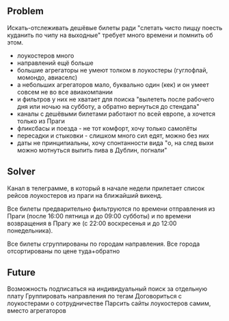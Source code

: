 Problem
---

Искать-отслеживать дешёвые билеты ради "слетать чисто пиццу поесть куданить по чипу на выходные" требует много времени и помнить об этом.
- лоукостеров много
- направлений ещё больше
- большие агрегаторы не умеют толком в лоукостеры (гуглофлай, момондо, авиаселс)
- а небольших агрегаторов мало, буквально один (кек) и он умеет совсем не во все авиакомпании
- и фильтров у них не хватает для поиска "вылететь после рабочего дня или ночью на субботу, а обратно вернуться до стендапа"
- каналы с дешёвыми билетами работают по всей европе, а хочется только из Праги
- фликсбасы и поезда - не тот комфорт, хочу только самолёты
- пересадки и стыковки - слишком много сил едят, можно без них
- даты не принципиальны, хочу спонтанности вида "о, на след выхи можно мотнуться выпить пива в Дублин, погнали"

Solver
---
Канал в телеграмме, в который в начале недели прилетает список рейсов лоукостеров из праги на ближайший викенд.

Все билеты предварительно фильтруются по времени отправления из Праги (после 16:00 пятница и до 09:00 субботы) и по времени возвращения в Прагу же (с 22:00 воскресенья и до 12:00 понедельника).

Все билеты сгруппированы по городам направления.
Все города отсортированы по цене туда+обратно


Future
---
Возможность подписаться на индивидуальный поиск за отдельную плату
Группировать направления по тегам
Договориться с лоукостерами о сотрудничестве
Парсить сайты лоукостеров самим, вместо агрегаторов
